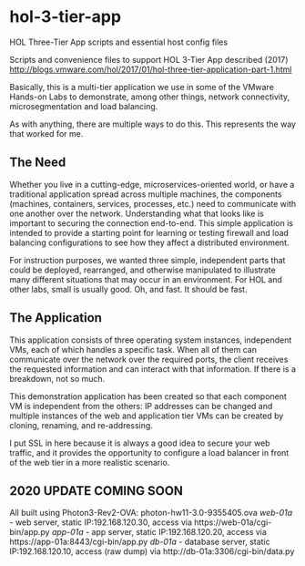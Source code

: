# hol-3-tier-app
HOL Three-Tier App scripts and essential host config files

Scripts and convenience files to support HOL 3-Tier App described (2017)
http://blogs.vmware.com/hol/2017/01/hol-three-tier-application-part-1.html

Basically, this is a multi-tier application we use in some of the VMware Hands-on Labs to demonstrate, among other things, network connectivity, microsegmentation and load balancing. 

As with anything, there are multiple ways to do this. This represents the way that worked for me.

## The Need ##
Whether you live in a cutting-edge, microservices-oriented world, or have a traditional application spread across multiple machines, the components (machines, containers, services, processes, etc.) need to communicate with one another over the network. Understanding what that looks like is important to securing the connection end-to-end. This simple application is intended to provide a starting point for learning or testing firewall and load balancing configurations to see how they affect a distributed environment.

For instruction purposes, we wanted three simple, independent parts that could be deployed, rearranged, and otherwise manipulated to illustrate many different situations that may occur in an environment. For HOL and other labs, small is usually good. Oh, and fast. It should be fast.

## The Application ##
This application consists of three operating system instances, independent VMs, each of which handles a specific task. When all of them can communicate over the network over the required ports, the client receives the requested information and can interact with that information. If there is a breakdown, not so much.

This demonstration application has been created so that each component VM is independent from the others: IP addresses can be changed and multiple instances of the web and application tier VMs can be created by cloning, renaming, and re-addressing. 

I put SSL in here because it is always a good idea to secure your web traffic, and it provides the opportunity to configure a load balancer in front of the web tier in a more realistic scenario.

## 2020 UPDATE COMING SOON ##
All built using Photon3-Rev2-OVA: photon-hw11-3.0-9355405.ova 
_web-01a_ - web server, static IP:192.168.120.30, access via https://web-01a/cgi-bin/app.py
_app-01a_ - app server, static IP:192.168.120.20, access via https://app-01a:8443/cgi-bin/app.py
_db-01a_  - database server, static IP:192.168.120.10, access (raw dump) via http://db-01a:3306/cgi-bin/data.py

